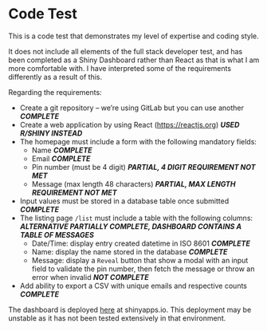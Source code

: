 # Code Test

This is a code test that demonstrates my level of expertise and coding style.

It does not include all elements of the full stack developer test, and has been completed as a Shiny Dashboard rather than React as that is what I am more comfortable with. I have interpreted some of the requirements differently as a result of this.

Regarding the requirements: 
- Create a git repository – we’re using GitLab but you can use another ___COMPLETE___
- Create a web application by using React (https://reactjs.org) ___USED R/SHINY INSTEAD___
- The homepage must include a form with the following mandatory fields: 
  - Name ___COMPLETE___
  - Email ___COMPLETE___
  - Pin number (must be 4 digit) ___PARTIAL, 4 DIGIT REQUIREMENT NOT MET___
  - Message (max length 48 characters) ___PARTIAL, MAX LENGTH REQUIREMENT NOT MET___
- Input values must be stored in a database table once submitted ___COMPLETE___
- The listing page `/list` must include a table with the following columns: ___ALTERNATIVE PARTIALLY COMPLETE, DASHBOARD CONTAINS A TABLE OF MESSAGES___
  - Date/Time: display entry created datetime in ISO 8601 ___COMPLETE___
  - Name: display the name stored in the database ___COMPLETE___
  - Message: display a `Reveal` button that show a modal with an input field to validate the pin number, then fetch the message or throw an error when invalid ___NOT COMPLETE___
- Add ability to export a CSV with unique emails and respective counts ___COMPLETE___

The dashboard is deployed [here](https://howsnich10.shinyapps.io/code_test/) at shinyapps.io. This deployment may be unstable as it has not been tested extensively in that environment.
